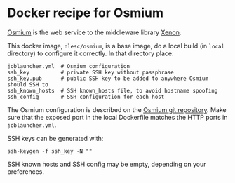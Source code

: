 # Docker recipe for Osmium

[Osmium](https://github.com/NLeSC/osmium) is the web service to the middleware library [Xenon](http://nlesc.github.io/Xenon).

This docker image, `nlesc/osmium`, is a base image, do a local build (in `local` directory) to configure it correctly. In that directory place:

    joblauncher.yml  # Osmium configuration
    ssh_key          # private SSH key without passphrase
    ssh_key.pub      # public SSH key to be added to anywhere Osmium should SSH to
    ssh_known_hosts  # SSH known_hosts file, to avoid hostname spoofing
    ssh_config       # SSH configuration for each host

The Osmium configuration is described on the [Osmium git repository](https://github.com/NLeSC/osmium). Make sure that the exposed port in the local Dockerfile matches the HTTP ports in `joblauncher.yml`.

SSH keys can be generated with:

    ssh-keygen -f ssh_key -N ""

SSH known hosts and SSH config may be empty, depending on your preferences.
